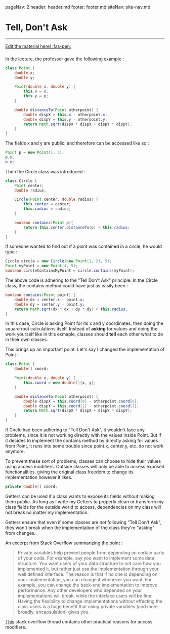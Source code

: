 <frontmatter>
  pageNav: 2
  header: header.md
  footer: footer.md
  siteNav: site-nav.md
</frontmatter>

<br> 

# Tell, Don't Ask
<hr>

<!-- DO NOT DELETE THIS LINK AND PLEASE WRITE BELOW THIS LINK-->
[Edit the material here! :fas-pen:](https://github.com/nus-cs2030/1920-s2/edit/master/contents/textbook/lecture01/abstraction/abstraction.md)
<!-- DO NOT DELETE THIS LINK AND PLEASE WRITE BELOW THIS LINK-->

### 

In the lecture, the professor gave the following example :

```java
class Point {
    double x;
    double y;

    Point(double x, double y) {
        this.x = x;
        this.y = y;
    }

    double distanceTo(Point otherpoint) {
        double dispX = this.x - otherpoint.x;
        double dispY = this.y - otherpoint.y;
        return Math.sqrt(dispX * dispX + dispY * dispY);
    }
}
```

The fields x and y are public, and therefore can be accessed like so :

```java {2-3}
Point p = new Point(1, 2);
p.x;
p.y;
```

Then the Circle class was introduced :

```java
class Circle {
    Point center;
    double radius;

    Circle(Point center, double radius) {
        this.center = center;
        this.radius = radius;
    }

    boolean contains(Point p){
        return this.center.distanceTo(p) < this.radius;
    }
}
```

If someone wanted to find out if a point was contained in a circle, 
he would type :

```java
Circle circle = new Circle(new Point(1, 2), 5);
Point myPoint = new Point(4, 5);
boolean circleContainsMyPoint = circle.contains(myPoint);
```

The above code is adhering to the "Tell Don't Ask" principle. In the Circle class, 
the contains method could have just as easily been :

```java
boolean contains(Point point) {
    double dx = center.x - point.x;
    double dy = center.y - point.y;
    return Math.sqrt(dx * dx + dy * dy) < this.radius;
}
```

In this case, Circle is asking Point for its x and y coordinates, then doing the 
square root calculations itself. Instead of **asking** for values and doing the 
work yourself like in this exmaple, classes should **tell** each other what to do in their own classes.

This brings up an important point. Let's say I changed the implementation of Point :

```java
class Point {
    double[] coord;

    Point(double x, double y) {
        this.coord = new double[]{x, y};
    }

    double distanceTo(Point otherpoint) {
        double dispX = this.coord[0] - otherpoint.coord[0];
        double dispY = this.coord[1] - otherpoint.coord[1];
        return Math.sqrt(dispX * dispX + dispY * dispY);
    }
}
```

If Circle had been adhering to "Tell Don't Ask", it wouldn't face any problems,
since it is not working directly with the values inside Point. But if it decides to
implement the contains method by directly asking for values from Point, it runs into some trouble since
point.x, center.y, etc. do not work anymore.

To prevent these sort of problems, classes can choose to hide their 
values using access modifiers. Outside classes will only be able to access
exposed functionalities, giving the original class freedom to change its implementation
however it likes.

```java
private double[] coord;
```

Getters can be used if a class wants to expose its fields without
making them public. As long as I write my Getters
to properly clean or transform my class fields for the outside world to access,
dependencies on my class will not break no matter my implementation.

Getters ensure that even if some classes are not following "Tell Don't Ask", 
they won't break when the implementation of the class they're "asking" from changes.

An excerpt from Stack Overflow summarizing the point :
>Private variables help prevent people from depending on certain parts of your code. 
For example, say you want to implement some data structure. 
You want users of your data structure to not care how you implemented it,
but rather just use the implementation through your well defined interface.
The reason is that if no one is depending on your implementation,
you can change it whenever you want. For example, you can change
the back-end implementation to improve performance. Any other
developers who depended on your implementations will break,
while the interface users will be fine. Having the flexibility
to change implementations without effecting the class users is
a huge benefit that using private variables
(and more broadly, encapsulation) gives you.

[This](https://softwareengineering.stackexchange.com/questions/143736/why-do-we-need-private-variables)
stack overflow thread contains other practical reasons for access modifiers.
